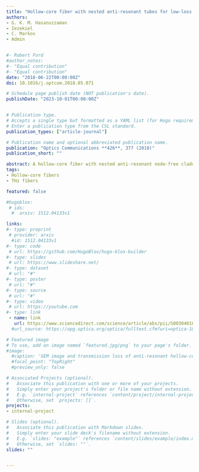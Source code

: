 ```yaml
---
title: "Hollow-core fiber with nested anti-resonant tubes for low-loss THz guidance"
authors:
- G. K. M. Hasanuzzaman
- Iezekiel
- C. Markos
- Admin


#- Robert Ford
#author_notes:
#- "Equal contribution"
#- "Equal contribution"
date: "2018-06-22T00:00:00Z"
doi: 10.1016/j.optcom.2018.05.071

# Schedule page publish date (NOT publication's date).
publishDate: "2023-10-01T00:00:00Z"


# Publication type.
# Accepts a single type but formatted as a YAML list (for Hugo requirements).
# Enter a publication type from the CSL standard.
publication_types: ["article-journal"]

# Publication name and optional abbreviated publication name.
publication: "Optics Communications **426**, 377 (2018)"
publication_short: ""

abstract: A hollow-core fiber with nested anti-resonant node-free cladding tubes suitable for broadband THz guidance with low transmission losses is proposed. It is shown that the tube separation and tube thickness of the inner elements have a significant effect on the confinement loss and effective material loss of the fiber in the THz band. Using TOPAS copolymer, the proposed fiber was optimized for operation at 1 THz and it is predicted from numerical simulations that loss can be reduced to as low as 0.05 dB/m with a 0.6 THz wide dispersion flattened bandwidth.
tags:
- Hollow-core fibers
- THz fibers

featured: false

#hugoblox:
 # ids:
  #  arxiv: 1512.04133v1

links:
#- type: preprint
 # provider: arxiv
  #id: 1512.04133v1
#- type: code
 # url: https://github.com/HugoBlox/hugo-blox-builder
#- type: slides
 # url: https://www.slideshare.net/
#- type: dataset
 # url: "#"
#- type: poster
 # url: "#"
#- type: source
 # url: "#"
#- type: video
 # url: https://youtube.com
#- type: link
 - name: link
   url: https://www.sciencedirect.com/science/article/abs/pii/S0030401818304620
  #url_source: https://opg.optica.org/optica/fulltext.cfm?uri=optica-10-10-1253

# Featured image
# To use, add an image named `featured.jpg/png` to your page's folder. 
#image:
  #caption: 'SEM image and transmission loss of anti-resonant hollow-core fiber'
  #focal_point: "TopRight"
  #preview_only: false

# Associated Projects (optional).
#   Associate this publication with one or more of your projects.
#   Simply enter your project's folder or file name without extension.
#   E.g. `internal-project` references `content/project/internal-project/index.md`.
#   Otherwise, set `projects: []`.
projects:
- internal-project

# Slides (optional).
#   Associate this publication with Markdown slides.
#   Simply enter your slide deck's filename without extension.
#   E.g. `slides: "example"` references `content/slides/example/index.md`.
#   Otherwise, set `slides: ""`.
slides: ""


---
```

